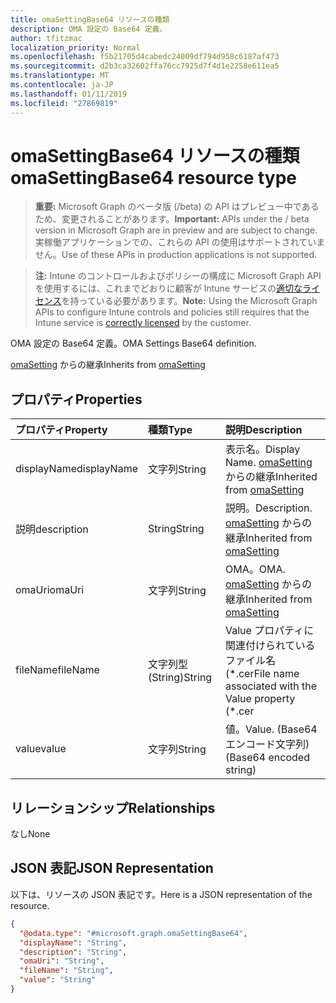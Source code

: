 ```yaml
---
title: omaSettingBase64 リソースの種類
description: OMA 設定の Base64 定義。
author: tfitzmac
localization_priority: Normal
ms.openlocfilehash: f5b21705d4cabedc24009df794d958c6187af473
ms.sourcegitcommit: d2b3ca32602ffa76cc7925d7f4d1e2258e611ea5
ms.translationtype: MT
ms.contentlocale: ja-JP
ms.lasthandoff: 01/11/2019
ms.locfileid: "27869819"
---
```

# <a name="omasettingbase64-resource-type"></a><span data-ttu-id="ecc63-103">omaSettingBase64 リソースの種類</span><span class="sxs-lookup"><span data-stu-id="ecc63-103">omaSettingBase64 resource type</span></span>

> <span data-ttu-id="ecc63-104">**重要:** Microsoft Graph のベータ版 (/beta) の API はプレビュー中であるため、変更されることがあります。</span><span class="sxs-lookup"><span data-stu-id="ecc63-104">**Important:** APIs under the / beta version in Microsoft Graph are in preview and are subject to change.</span></span> <span data-ttu-id="ecc63-105">実稼働アプリケーションでの、これらの API の使用はサポートされていません。</span><span class="sxs-lookup"><span data-stu-id="ecc63-105">Use of these APIs in production applications is not supported.</span></span>

> <span data-ttu-id="ecc63-106">**注:** Intune のコントロールおよびポリシーの構成に Microsoft Graph API を使用するには、これまでどおりに顧客が Intune サービスの[適切なライセンス](https://go.microsoft.com/fwlink/?linkid=839381)を持っている必要があります。</span><span class="sxs-lookup"><span data-stu-id="ecc63-106">**Note:** Using the Microsoft Graph APIs to configure Intune controls and policies still requires that the Intune service is [correctly licensed](https://go.microsoft.com/fwlink/?linkid=839381) by the customer.</span></span>

<span data-ttu-id="ecc63-107">OMA 設定の Base64 定義。</span><span class="sxs-lookup"><span data-stu-id="ecc63-107">OMA Settings Base64 definition.</span></span>

<span data-ttu-id="ecc63-108">[omaSetting](../resources/intune-deviceconfig-omasetting.md) からの継承</span><span class="sxs-lookup"><span data-stu-id="ecc63-108">Inherits from [omaSetting](../resources/intune-deviceconfig-omasetting.md)</span></span>

## <a name="properties"></a><span data-ttu-id="ecc63-109">プロパティ</span><span class="sxs-lookup"><span data-stu-id="ecc63-109">Properties</span></span>
|<span data-ttu-id="ecc63-110">プロパティ</span><span class="sxs-lookup"><span data-stu-id="ecc63-110">Property</span></span>|<span data-ttu-id="ecc63-111">種類</span><span class="sxs-lookup"><span data-stu-id="ecc63-111">Type</span></span>|<span data-ttu-id="ecc63-112">説明</span><span class="sxs-lookup"><span data-stu-id="ecc63-112">Description</span></span>|
|:---|:---|:---|
|<span data-ttu-id="ecc63-113">displayName</span><span class="sxs-lookup"><span data-stu-id="ecc63-113">displayName</span></span>|<span data-ttu-id="ecc63-114">文字列</span><span class="sxs-lookup"><span data-stu-id="ecc63-114">String</span></span>|<span data-ttu-id="ecc63-115">表示名。</span><span class="sxs-lookup"><span data-stu-id="ecc63-115">Display Name.</span></span> <span data-ttu-id="ecc63-116">[omaSetting](../resources/intune-deviceconfig-omasetting.md) からの継承</span><span class="sxs-lookup"><span data-stu-id="ecc63-116">Inherited from [omaSetting](../resources/intune-deviceconfig-omasetting.md)</span></span>|
|<span data-ttu-id="ecc63-117">説明</span><span class="sxs-lookup"><span data-stu-id="ecc63-117">description</span></span>|<span data-ttu-id="ecc63-118">String</span><span class="sxs-lookup"><span data-stu-id="ecc63-118">String</span></span>|<span data-ttu-id="ecc63-119">説明。</span><span class="sxs-lookup"><span data-stu-id="ecc63-119">Description.</span></span> <span data-ttu-id="ecc63-120">[omaSetting](../resources/intune-deviceconfig-omasetting.md) からの継承</span><span class="sxs-lookup"><span data-stu-id="ecc63-120">Inherited from [omaSetting](../resources/intune-deviceconfig-omasetting.md)</span></span>|
|<span data-ttu-id="ecc63-121">omaUri</span><span class="sxs-lookup"><span data-stu-id="ecc63-121">omaUri</span></span>|<span data-ttu-id="ecc63-122">文字列</span><span class="sxs-lookup"><span data-stu-id="ecc63-122">String</span></span>|<span data-ttu-id="ecc63-123">OMA。</span><span class="sxs-lookup"><span data-stu-id="ecc63-123">OMA.</span></span> <span data-ttu-id="ecc63-124">[omaSetting](../resources/intune-deviceconfig-omasetting.md) からの継承</span><span class="sxs-lookup"><span data-stu-id="ecc63-124">Inherited from [omaSetting](../resources/intune-deviceconfig-omasetting.md)</span></span>|
|<span data-ttu-id="ecc63-125">fileName</span><span class="sxs-lookup"><span data-stu-id="ecc63-125">fileName</span></span>|<span data-ttu-id="ecc63-126">文字列型 (String)</span><span class="sxs-lookup"><span data-stu-id="ecc63-126">String</span></span>|<span data-ttu-id="ecc63-127">Value プロパティに関連付けられているファイル名 (\*.cer</span><span class="sxs-lookup"><span data-stu-id="ecc63-127">File name associated with the Value property (\*.cer</span></span> | <span data-ttu-id="ecc63-128">\*.crt</span><span class="sxs-lookup"><span data-stu-id="ecc63-128">\*.crt</span></span> | <span data-ttu-id="ecc63-129">\*.p7b</span><span class="sxs-lookup"><span data-stu-id="ecc63-129">\*.p7b</span></span> | <span data-ttu-id="ecc63-130">\* .bin)。</span><span class="sxs-lookup"><span data-stu-id="ecc63-130">\*.bin).</span></span>|
|<span data-ttu-id="ecc63-131">value</span><span class="sxs-lookup"><span data-stu-id="ecc63-131">value</span></span>|<span data-ttu-id="ecc63-132">文字列</span><span class="sxs-lookup"><span data-stu-id="ecc63-132">String</span></span>|<span data-ttu-id="ecc63-133">値。</span><span class="sxs-lookup"><span data-stu-id="ecc63-133">Value.</span></span> <span data-ttu-id="ecc63-134">(Base64 エンコード文字列)</span><span class="sxs-lookup"><span data-stu-id="ecc63-134">(Base64 encoded string)</span></span>|

## <a name="relationships"></a><span data-ttu-id="ecc63-135">リレーションシップ</span><span class="sxs-lookup"><span data-stu-id="ecc63-135">Relationships</span></span>
<span data-ttu-id="ecc63-136">なし</span><span class="sxs-lookup"><span data-stu-id="ecc63-136">None</span></span>
## <a name="json-representation"></a><span data-ttu-id="ecc63-137">JSON 表記</span><span class="sxs-lookup"><span data-stu-id="ecc63-137">JSON Representation</span></span>
<span data-ttu-id="ecc63-138">以下は、リソースの JSON 表記です。</span><span class="sxs-lookup"><span data-stu-id="ecc63-138">Here is a JSON representation of the resource.</span></span>
<!-- {
  "blockType": "resource",
  "@odata.type": "microsoft.graph.omaSettingBase64"
}
-->
``` json
{
  "@odata.type": "#microsoft.graph.omaSettingBase64",
  "displayName": "String",
  "description": "String",
  "omaUri": "String",
  "fileName": "String",
  "value": "String"
}
```





